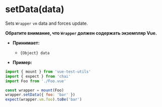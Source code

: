 # setData(data)

Sets `Wrapper` `vm` data and forces update.

**Обратите внимание, что `Wrapper` должен содержать экземпляр Vue.**

- **Принимает:**
  - `{Object} data`

- **Пример:**

```js
import { mount } from 'vue-test-utils'
import { expect } from 'chai'
import Foo from './Foo.vue'

const wrapper = mount(Foo)
wrapper.setData({ foo: 'bar' })
expect(wrapper.vm.foo).toBe('bar')
```
